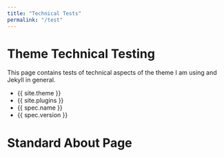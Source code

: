 ```yaml
---
title: "Technical Tests"
permalink: "/test"
---
```

# Theme Technical Testing
This page contains tests of technical aspects of the theme I am using and Jekyll in general.

- {{ site.theme }}
- {{ site.plugins }}
- {{ spec.name }}
- {{ spec.version }}

# Standard About Page
